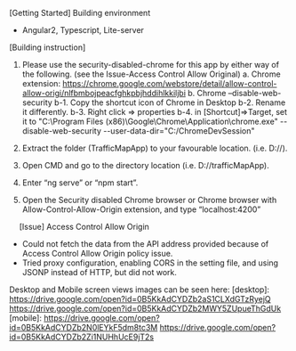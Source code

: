 [Getting Started]
Building environment
-	Angular2, Typescript, Lite-server


[Building instruction]
1.	Please use the security-disabled-chrome for this app by either way of the following. (see the Issue-Access Control Allow Original)
  a.	Chrome extension: https://chrome.google.com/webstore/detail/allow-control-allow-origi/nlfbmbojpeacfghkpbjhddihlkkiljbi
  b.	Chrome –disable-web-security 
    b-1. Copy the shortcut icon of Chrome in Desktop
    b-2. Rename it differently. 
    b-3. Right click => properties
    b-4. in [Shortcut]=>Target, set it to 
         "C:\Program Files (x86)\Google\Chrome\Application\chrome.exe" --disable-web-security --user-data-dir="C:/ChromeDevSession"

2.	Extract the folder (TrafficMapApp) to your favourable location. (i.e. D://).
3.	Open CMD and go to the directory location (i.e. D://trafficMapApp).
4.	Enter “ng serve” or “npm start”. 
5.	Open the Security disabled Chrome browser or Chrome browser with Allow-Control-Allow-Origin extension, and type “localhost:4200”

  
[Issue]
Access Control Allow Origin
-	Could not fetch the data from the API address provided because of Access Control Allow Origin policy issue. 
-	Tried proxy configuration, enabling CORS in the setting file, and using JSONP instead of HTTP, but did not work. 


Desktop and Mobile screen views images can be seen here:
  [desktop]:
  https://drive.google.com/open?id=0B5KkAdCYDZb2aS1CLXdGTzRyejQ 
  https://drive.google.com/open?id=0B5KkAdCYDZb2MWY5ZUpueThGdUk 
  [mobile]:
  https://drive.google.com/open?id=0B5KkAdCYDZb2N0lEYkF5dm8tc3M 
  https://drive.google.com/open?id=0B5KkAdCYDZb2Zi1NUHhUcE9jT2s


